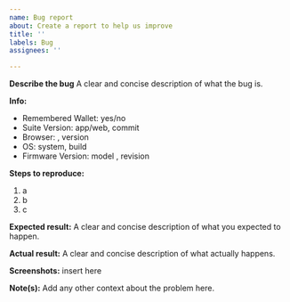 ```yaml
---
name: Bug report
about: Create a report to help us improve
title: ''
labels: Bug
assignees: ''

---
```

**Describe the bug**
A clear and concise description of what the bug is.

**Info:**
 - Remembered Wallet: yes/no
 - Suite Version: app/web, commit
 - Browser: , version
 - OS: system, build
 - Firmware Version: model , revision 

**Steps to reproduce:**
1. a
2. b
3. c

**Expected result:**
A clear and concise description of what you expected to happen.

**Actual result:**
A clear and concise description of what actually happens.

**Screenshots:**
insert here

**Note(s):**
Add any other context about the problem here.

